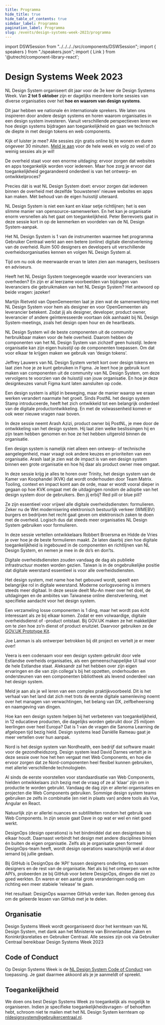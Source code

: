 ```yaml
---
title: Programma
hide_title: true
hide_table_of_contents: true
sidebar_label: Programma
pagination_label: Programma
slug: /events/design-systems-week-2023/programma
---
```


import DSWSession from "../../../../src/components/DSWSession";
import { speakers } from "./speakers.json";
import { Link } from '@utrecht/component-library-react';

# Design Systems Week 2023

NL Design System organiseert dit jaar voor de 3e keer de Design Systems Week. Van **2 tot 5 oktober** zijn er dagelijks meerdere korte sessies van diverse organisaties over het **hoe en waarom van design systems**.

Dit jaar hebben we nationale én internationale sprekers. We laten ons inspireren door andere design systems en horen waarom organisaties in een design system investeren. Vanuit verschillende perspectieven leren we hoe design systems bijdragen aan toegankelijkheid en gaan we technisch de diepte in met design tokens en web components.

Kijk of luister je mee? Alle sessies zijn gratis online bij te wonen en duren ongeveer 30 minuten. [Meld je aan](https://www.gebruikercentraal.nl/agenda/design-systems-week-2023/#event-booking) voor de hele week en volg zo veel of zo weinig sessies als je wil!

<DSWSession title="Toe­gan­kelijk­heid verzekeren met NL Design System" speakers={[speakers.PeterBerrevoets]} organisation="NL Design System" signupLink="https://www.gebruikercentraal.nl/agenda/toegankelijkheid-verzekeren-met-nl-design-system#event-booking">

De overheid staat voor een enorme uitdaging: ervoor zorgen dat websites en apps toegankelijk worden voor iedereen. Maar hoe zorg je ervoor dat toegankelijkheid gegarandeerd onderdeel is van het ontwerp- en ontwikkelproces?

Precies dát is wat NL Design System doet: ervoor zorgen dat iedereen binnen de overheid met dezelfde ‘bouwstenen’ nieuwe websites en apps kan maken. Mét behoud van de eigen huisstijl uiteraard.

NL Design System is niet een kant en klaar setje richtlijnen; het is een slimme manier van opensource-samenwerken. En het kan je organisatie enorm versnellen als het gaat om toegankelijkheid. Peter Berrevoets gaat in deze sessie kort in op de kenmerken en voordelen van de NL Design System-aanpak.

Het NL Design System is 1 van de instrumenten waarmee het programma Gebruiker Centraal werkt aan een betere (online) digitale dienstverlening van de overheid. Ruim 500 designers en developers uit verschillende overheidsorganisaties kennen en volgen NL Design System al.

Tijd om nu ook de meerwaarde ervan te laten zien aan managers, beslissers en adviseurs.

</DSWSession>

<DSWSession title="Waarom wij als leverancier werken met NL Design System" speakers={[speakers.MartijnRietveld]} organisation="OpenGemeenten" signupLink="https://www.gebruikercentraal.nl/agenda/waarom-wij-als-leverancier-werken-met-nl-design-system#event-booking">

Heeft het NL Design System toegevoegde waarde voor leveranciers van overheden? En zijn er al leerzame voorbeelden van bijdragen van leveranciers die gebruikmaken van het NL Design System? Het antwoord op beide vragen: jazeker!

Martijn Rietveld van OpenGemeenten laat je zien wat de samenwerking met NL Design System voor hem als designer en voor OpenGemeenten als leverancier betekent. Zodat jij als designer, developer, product owner, leverancier of andere geïnteresseerde voortaan óók aanhaakt bij NL Design System-meetings, zoals het design open hour en de heartbeats.

</DSWSession>

<DSWSession title="Onze componenten, jouw huisstijl: over design tokens" speakers={[speakers.JeffreyLauwers]} organisation="NL Design System" signupLink="https://www.gebruikercentraal.nl/agenda/waarom-wij-als-leverancier-werken-met-nl-design-system#event-booking">

NL Design System wil de beste componenten uit de community herbruikbaar maken voor de hele overheid. Daarom hebben de componenten van het NL Design System van zichzelf geen huisstijl. Iedere organisatie kan zijn eigen huisstijl op de componenten toepassen. Om dat voor elkaar te krijgen maken we gebruik van ‘design tokens’.

Jeffrey Lauwers van NL Design System vertelt kort over design tokens en laat zien hoe je ze kunt gebruiken in Figma. Je leert hoe je gebruik kunt maken van componenten uit de community van NL Design System, om deze vervolgens te voorzien van de huisstijl van jouw organisatie. En hoe je deze designkeuzes vanuit Figma kunt laten aansluiten op code.

</DSWSession>

<DSWSession title="Design system laten meegroeien met je organisatie" speakers={[speakers.ArashAzizi]} organisation="PostNL" signupLink="https://www.gebruikercentraal.nl/agenda/design-system-laten-meegroeien-met-je-organisatie#event-booking">

Een design system is altijd in beweging, maar de manier waarop we eraan werken verandert naarmate het groeit. Sinds PostNL het design system Stamp introduceerde, heeft het zich ontwikkeld tot een belangrijk onderdeel van de digitale productontwikkeling. En met de volwassenheid komen er ook weer nieuwe vragen naar boven.

In deze sessie neemt Arash Azizi, product owner bij PostNL, je mee door de ontwikkeling van het design system. Hij laat zien welke beslissingen hij en zijn team hebben genomen en hoe ze het hebben uitgerold binnen de organisatie.

Een design system is namelijk niet alleen een ontwerp- of technische aangelegenheid, maar vraagt ook andere keuzes en prioriteiten van een organisatie. Arash laat je zien wat de impact is van een design system binnen een grote organisatie en hoe hij daar als product owner mee omgaat.

</DSWSession>

<DSWSession title="Trinity: het design system van de KvK" speakers={[speakers.HulyaBozkurt,speakers.JoshuaGrootveld]} organisation="Kamer van Koophandel" signupLink="https://www.gebruikercentraal.nl/agenda/trinity-het-design-system-van-de-kvk#event-booking">

In deze sessie krijg je alles te horen over Trinity, het design system van de Kamer van Koophandel (KVK) dat wordt onderhouden door Team Matrix. Tooling, context en impact komt aan de orde, maar er wordt vooral dieper in gegaan op hoe KVK omgaat met de uitdagingen rondom de adoptie van het design system door de gebruikers. Ben jij erbij? Red pill or blue pill?

</DSWSession>

<DSWSession title="Toegan­kelijke formulieren met NL Design System" speakers={[speakers.RobbertBroersma,speakers.HiddeDeVries]} organisation="NL Design System" signupLink="https://www.gebruikercentraal.nl/agenda/toegankelijke-formulieren-met-nl-design-system#event-booking">

Ze zijn essentieel voor vrijwel alle digitale overheidsdiensten: formulieren. Zeker nu de Wet modernisering elektronisch bestuurlijk verkeer (WMEBV) burgers en bedrijven het recht gaat geven om elektronisch zaken te doen met de overheid. Logisch dus dat steeds meer organisaties NL Design System gebruiken voor formulieren.

In deze sessie vertellen ontwikkelaars Robbert Broersma en Hidde de Vries je over hoe je de beste formulieren maakt. Ze laten daarbij zien hoe digitale toegankelijkheid is ingebouwd in de componenten en richtlijnen van NL Design System, en nemen je mee in de do’s en don’ts.

</DSWSession>

<DSWSession title="Design systems as public infrastructure" speakers={[speakers.MuAnChiou]} organisation=" Public Digital Innovation Space, Cabinet Office, Taiwan" signupLink="https://www.gebruikercentraal.nl/agenda/design-systems-as-public-infrastructure#event-booking">

Digitale overheidsdiensten zouden vandaag de dag als publieke infrastructuur moeten worden gezien. Taiwan is in de ongebruikelijke positie dat digitale weerstand essentieel is voor alle overheidsdiensten.

Het design system, met name hoe het gebouwd wordt, speelt een belangrijke rol in digitale weerstand. Moderne oorlogsvoering is immers steeds meer digitaal. In deze sessie deelt Mu-An meer over het doel, de uitdagingen en de ambiites van Taiwanese online dienstverlening, met specifieke aandacht voor het design system.

</DSWSession>

<DSWSession title="The GOV.UK Prototype Kit" speakers={[speakers.JoeLanman]} organisation="GOV.UK" signupLink="https://www.gebruikercentraal.nl/agenda/the-gov-uk-prototype-kit#event-booking">

Een verzameling losse componenten is 1 ding, maar het wordt pas écht interessant als ze bij elkaar komen. Zodat er een volwaardige, digitale overheidsdienst of -product ontstaat. Bij GOV.UK maken ze het makkelijker om te zien hoe zo’n dienst of product eruitziet. Daarvoor gebruiken ze de [GOV.UK Prototype Kit](https://prototype-kit.service.gov.uk/docs/).

Joe Lanman is als ontwerper betrokken bij dit project en vertelt je er meer over!

</DSWSession>

<DSWSession title="Estonia Design System" speakers={[speakers.AleksandrBeliaev]} organisation="Nortal" signupLink="https://www.gebruikercentraal.nl/agenda/estland-design-system#event-booking">

Veera is een codenaam voor een design system gebruikt door vele Estlandse overheids organisaties, als een gemeenschappelijke UI taal voor de hele Estlandse staat. Aleksandr zal het hebben over zijn eigen ervaringen en die van zijn collega's bij het opzetten, onderhouden en ondersteunen van een componenten bibliotheek als levend onderdeel van het design system.

Meld je aan als je wil leren van een complex praktijkvoorbeeld. Dit is het verhaal van het land dat zich met trots de eerste digitale samenleving noemt over het managen van verwachtingen, het belang van DX, zelfbeheersing en naamgeving van dingen.

</DSWSession>

<DSWSession title="Betere toegankelijkheid met een design system" speakers={[speakers.DanielleRameau]} organisation="Sanoma Learning" signupLink="https://www.gebruikercentraal.nl/agenda/betere-toegankelijkheid-met-een-design-system#event-booking">

Hoe kan een design system helpen bij het verbeteren van toegankelijkheid, in 12 educatieve producten, die dagelijks worden gebruikt door 25 miljoen leerlingen over heel Europa? Dat is 1 van de vragen die Sanoma Learning de afgelopen tijd bezig hield. Design systems lead Daniëlle Rameau gaat je meer vertellen over hun aanpak.

</DSWSession>

<DSWSession title="Design Systems & Web Components: what works & what doesn’t" speakers={[speakers.DavidDarnes]} organisation="Nordhealth" signupLink="https://www.gebruikercentraal.nl/agenda/design-systems-web-components-what-works-what-doesnt#event-booking">

Nord is het design system van Nordhealth, een bedrijf dat software maakt voor de gezondheidszorg. Design system lead David Darnes vertelt je in deze sessie over hoe het hen vergaat met Web Components, en hoe die ervoor zorgen dat ze Nord-componenten heel flexibel kunnen gebruiken, met allerlei verschillende technologieën.

Al sinds de eerste voorstellen voor standaardisatie van Web Components, hielden ontwikkelaars zich bezig met de vraag of ze al ‘klaar’ zijn om in productie te worden gebruikt. Vandaag de dag zijn er allerlei organisaties en projecten die Web Components gebruiken. Sommige design system teams gebruiken ze zelfs in combinatie (en niet in plaats van) andere tools als Vue, Angular en React.

Natuurlijk zijn er allerlei nuances en subtiliteiten rondom het gebruik van Web Components. In zijn sessie gaat Dave in op wat er wel en niet goed werkt.

</DSWSession>

<DSWSession title="DesignOps: designing the API of design teams" speakers={[speakers.InayailiLeon]} organisation="GitHub" signupLink="https://www.gebruikercentraal.nl/agenda/designops-designing-the-api-of-design-teams#event-booking">

DesignOps (design operations) is het bindmiddel dat een designteam bij elkaar houdt. Daarnaast verbindt het design met andere disciplines binnen én buiten de eigen organisatie. Zelfs als je organisatie geen formeel DesignOps-team heeft, wordt design operations waarschijnlijk wel al door iemand bij jullie gedaan.

Bij GitHub is DesignOps de ‘API’ tussen designers onderling, en tussen designers en de rest van de organisatie. Net als bij het ontwerpen van echte API’s, probeerden ze bij GitHub voor betere DesignOps, dingen die niet zo goed werkten. En waren er een aantal grote veranderingen nodig om richting een meer stabiele ‘release’ te gaan.

Het resultaat: DesignOps waarmee GitHub verder kan. Reden genoeg dus om de geleerde lessen van GitHub met je te delen.

</DSWSession>

## Organisatie

Design Systems Week wordt georganiseerd door het kernteam van NL Design System, met dank aan het Ministerie van Binnenlandse Zaken en Koninkrijksrelaties en <Link href="https://www.gebruikercentraal.nl">Gebruiker Centraal</Link>. Alle sessies zijn ook via Gebruiker Centraal bereikbaar <Link href="https://www.gebruikercentraal.nl/design-systems-week/">Design Systems Week 2023</Link>

## Code of Conduct

Op Design Systems Week is de [NL Design System Code of Conduct](https://github.com/nl-design-system/.github/blob/main/CODE_OF_CONDUCT.nl.md) van toepassing. Je gaat daarmee akkoord als je je aanmeldt of spreekt.

## Toegankelijkheid

We doen ons best Design Systems Week zo toegankelijk als mogelijk te organiseren. Indien je specifieke toegankelijkheidsvragen- of behoeften hebt, schroom niet te mailen met het NL Design System kernteam op [nldesignsystem@gebruikercentraal.nl](mailto:nldesignsystem@gebruikercentraal.nl).
